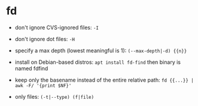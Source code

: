 # fd

- don't ignore CVS-ignored files:
`-I`

- don't ignore dot files:
`-H`

- specify a max depth (lowest meaningful is 1):
`(--max-depth|-d) {{n}}`

- install on Debian-based distros:
`apt install fd-find`
then binary is named fdfind

- keep only the basename instead of the entire relative path:
`fd {{...}} | awk -F/ '{print $NF}'`

- only files:
`(-t|--type) (f|file)`
